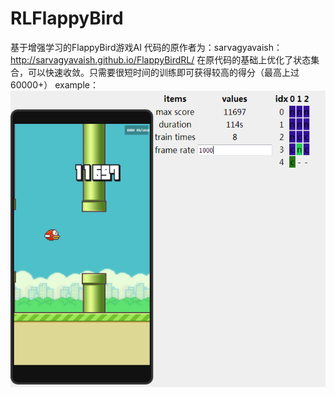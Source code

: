 # RLFlappyBird
基于增强学习的FlappyBird游戏AI
代码的原作者为：sarvagyavaish：http://sarvagyavaish.github.io/FlappyBirdRL/
在原代码的基础上优化了状态集合，可以快速收敛。只需要很短时间的训练即可获得较高的得分（最高上过60000+）
example：
![image](https://github.com/feixuetuba/RLFlappyBird/blob/master/example.PNG)
